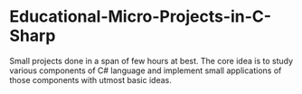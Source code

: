 # Educational-Micro-Projects-in-C-Sharp
Small projects done in a span of few hours at best. The core idea is to study various components of C# language and implement small applications of those components with utmost basic ideas.

